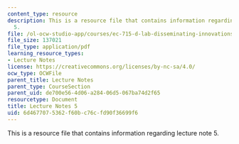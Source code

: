 ```yaml
---
content_type: resource
description: This is a resource file that contains information regarding lecture note
  5.
file: /ol-ocw-studio-app/courses/ec-715-d-lab-disseminating-innovations-for-the-common-good-spring-2007/6d4677075362f60bc76cfd90f36699f6_MITEC_715S07_notes05.pdf
file_size: 137021
file_type: application/pdf
learning_resource_types:
- Lecture Notes
license: https://creativecommons.org/licenses/by-nc-sa/4.0/
ocw_type: OCWFile
parent_title: Lecture Notes
parent_type: CourseSection
parent_uid: de700e56-4d06-a284-06d5-067ba74d2f65
resourcetype: Document
title: Lecture Notes 5
uid: 6d467707-5362-f60b-c76c-fd90f36699f6
---
```

This is a resource file that contains information regarding lecture note 5.